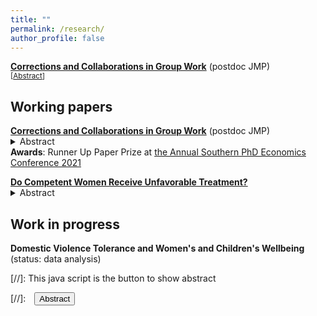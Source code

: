 ```yaml
---
title: ""
permalink: /research/
author_profile: false
---
```


<!-- Google Tag Manager (noscript) -->
<noscript><iframe src="https://www.googletagmanager.com/ns.html?id=GTM-PNS829G"
height="0" width="0" style="display:none;visibility:hidden"></iframe></noscript>
<!-- End Google Tag Manager (noscript) -->


<strong><a href="/files/Correction.pdf" target="_blank">Corrections and Collaborations in Group Work</a></strong> (postdoc JMP) 
<br/>
<small>[<a href="#/" onclick="visib('pretest')">Abstract</a>]</small>

<div id="pretest" style="display: none; text-align: justify; line-height: 1.2" ><small>
Tests for pre-existing trends ("pre-trends") are a common way of assessing the plausibility of the parallel trends assumption in difference-in-differences and related research designs. This paper highlights some important limitations of pre-trends testing. From a theoretical perspective, I analyze the distribution of conventional estimates and confidence intervals conditional on surviving a pre-test for pre-trends. I show that in non-pathological cases, the bias of conventional estimates conditional on passing a pre-test can be worse than the unconditional bias. Thus, pre-tests meant to mitigate bias and coverage issues in published work can in fact exacerbate them. I empirically investigate the practical relevance of these concerns in simulations based on a systematic review of recent papers in leading economics journals. I find that conventional pre-tests are often underpowered against plausible violations of parallel trends that produce bias of a similar magnitude as the estimated treatment effect. Distortions from pre-testing can also be substantial. Finally, I discuss alternative approaches that can improve upon the standard practice of relying on pre-trends testing.
</small><br><br/></div>

## Working papers
<ul style="list-style-type:none; padding-left:0">
  <li>
    <strong><a href="/files/Correction.pdf" target="_blank">Corrections and Collaborations in Group Work</a></strong> (postdoc JMP)
    <details> 
      <summary>Abstract</summary>
Receiving corrections from colleagues is an integral part of group work. However, people may take them emotionally, which could be very costly for a person who corrects them as collaboration is essential in group work. This paper studies how being corrected by others in a group affects one's willingness to collaborate with those people in later works in a quasi-laboratory experimental setting. I find that the main determinant of collaborator selection is a given person's contribution to the task. However, after controlling for the contribution, people are significantly less willing to collaborate with a person who has corrected their actions. Women do not like being corrected both for their mistakes and for their right actions, while men mostly do not like being corrected for their mistakes. High-ability men especially do not like to be corrected for their mistakes, suggesting that their emotional irritation is driving their negative reactions. The gender of the person who made corrections does not matter. These findings have implications for organizational efficiency, gender differences in managerial practice, corrections, and strategic behaviors.
    </details>
  </li>
  <li>
    <strong>Awards</strong>: Runner Up Paper Prize at <a href="https://sites.google.com/view/aspec2021" target="_blank">the Annual Southern PhD Economics Conference 2021</a>
  </li>
 </ul>
 
 
 <ul style="list-style-type:none; padding-left:0">
  <li>
    <strong><a href="/files/CareerProgression.pdf" target="_blank">Do Competent Women Receive Unfavorable Treatment?</a></strong>
    <details>
      <summary>Abstract</summary>
      Do competent women receive unfavorable treatment than equally competent men? While literature finds that competent women are perceived as less likable, its direct effect on women's career is not well investigated. I study this question in a laboratory experiment where unfavorable treatment has material consequences. I find that neither men nor women treat competent women less favorably; if anything, both men and women treat competent women slightly more favorably than equally competent men. The findings provide a piece of evidence that competent women may not necessarily receive unfavorable treatment, which may shed new light on hiring and promotion practices in labor markets.
    </details>
  </li>
</ul>


## Work in progress
<ul style="list-style-type:none; padding-left:0">
  <li>
    <strong>Domestic Violence Tolerance and Women's and Children's Wellbeing</strong> (status: data analysis)
<!---    <details> 
      <summary>Abstract</summary>
     In this study, I use unique Russian panel data to examine the effect of domestic violence tolerance on various dimensions of women's and children's wellbeing. I exploit the passage of domestic violence legalization law and variation in the existing cultural norms across Russia and use difference-in-differences as an identification strategy.
    </details> --->
  </li>
</ul>


[//]: This java script is the button to show abstract
<script>
 function visib(id) {
  var x = document.getElementById(id);
  if (x.style.display === "block") {
    x.style.display = "none";
  } else {
    x.style.display = "block";
  }
}
</script>

[//]:&emsp;<button onclick="visib('polariz')" class="btn btn--inverse btn--small">Abstract</button>
 
